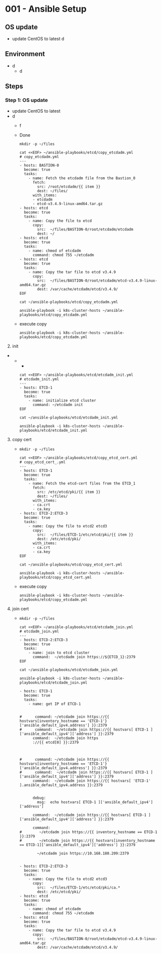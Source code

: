 # **001 - Ansible Setup**

## **OS update**
- update CentOS to latest
  d

## **Environment**
- d
  - d

## **Steps** 

### **Step 1: OS update**
-  update CentOS to latest
  - d
    - f

         
    - Done

          mkdir -p ~/files

          cat <<EOF> ~/ansible-playbooks/etcd/copy_etcdadm.yml
          # copy_etcdadm.yml
          ---
          - hosts: BASTION-0
            become: true
            tasks:
              - name: Fetch the etcdadm file from the Bastion_0
                fetch: 
                  src: /root/etcdadm/{{ item }}
                  dest: ~/files/
                with_items:
                - etcdadm
                - etcd-v3.4.9-linux-amd64.tar.gz  
          - hosts: etcd
            become: true
            tasks:           
              - name: Copy the file to etcd
                copy:
                  src:  ~/files/BASTION-0/root/etcdadm/etcdadm
                  dest: ~/
          - hosts: etcd
            become: true
            tasks:           
              - name: chmod of etcdadm
                command: chmod 755 ~/etcdadm
          - hosts: etcd
            become: true
            tasks:           
              - name: Copy the tar file to etcd v3.4.9
                copy:
                  src:  ~/files/BASTION-0/root/etcdadm/etcd-v3.4.9-linux-amd64.tar.gz
                  dest: /var/cache/etcdadm/etcd/v3.4.9/
          EOF

          cat ~/ansible-playbooks/etcd/copy_etcdadm.yml

          ansible-playbook -i k8s-cluster-hosts ~/ansible-playbooks/etcd/copy_etcdadm.yml

    - execute copy

          ansible-playbook -i k8s-cluster-hosts ~/ansible-playbooks/etcd/copy_etcdadm.yml
         


2. init 
  -  
    - 
      -  

          cat <<EOF> ~/ansible-playbooks/etcd/etcdadm_init.yml
          # etcdadm_init.yml
          ---
          - hosts: ETCD-1
            become: true
            tasks:
              - name: initialize etcd cluster
                command: ~/etcdadm init
          EOF

          cat ~/ansible-playbooks/etcd/etcdadm_init.yml

          ansible-playbook -i k8s-cluster-hosts ~/ansible-playbooks/etcd/etcdadm_init.yml

3. copy cert

    -
          mkdir -p ~/files

          cat <<EOF> ~/ansible-playbooks/etcd/copy_etcd_cert.yml
          # copy_etcd_cert_.yml
          ---
          - hosts: ETCD-1
            become: true
            tasks:
              - name: Fetch the etcd-cert files from the ETCD_1
                fetch: 
                  src: /etc/etcd/pki/{{ item }}
                  dest: ~/files/
                with_items:
                - ca.crt
                - ca.key  
          - hosts: ETCD-2:ETCD-3
            become: true
            tasks:           
              - name: Copy the file to etcd2 etcd3
                copy:
                  src:  ~/files/ETCD-1/etc/etcd/pki/{{ item }}
                  dest: /etc/etcd/pki/
                with_items:
                - ca.crt
                - ca.key  
          EOF

          cat ~/ansible-playbooks/etcd/copy_etcd_cert.yml

          ansible-playbook -i k8s-cluster-hosts ~/ansible-playbooks/etcd/copy_etcd_cert.yml

    - execute copy

          ansible-playbook -i k8s-cluster-hosts ~/ansible-playbooks/etcd/copy_etcdadm.yml
         


3. join cert

    -
          mkdir -p ~/files

          cat <<EOF> ~/ansible-playbooks/etcd/etcdadm_join.yml
          # etcdadm_join.yml
          ---
          - hosts: ETCD-2:ETCD-3
            become: true
            tasks:
              - name: join to etcd cluster
                command:  ~/etcdadm join https://${ETCD_1}:2379
          EOF

          cat ~/ansible-playbooks/etcd/etcdadm_join.yml

          ansible-playbook -i k8s-cluster-hosts ~/ansible-playbooks/etcd/etcdadm_join.yml

          - hosts: ETCD-1
            become: true
            tasks:
              - name: get IP of ETCD-1


          #      command: ~/etcdadm join https://{{ hostvars[inventory_hostname == 'ETCD-1'}['ansible_default_ipv4.address'] }}:2379
          #      command:  ~/etcdadm join https://{{ hostvars[ ETCD-1 ]['ansible_default_ipv4']['address'] }}:2379
                command:  ~/etcdadm join https
                ://{{ etcd[0] }}:2379
              


          #      command: ~/etcdadm join https://{{ hostvars[inventory_hostname == 'ETCD-1'}['ansible_default_ipv4.address'] }}:2379
          #      command:  ~/etcdadm join https://{{ hostvars[ ETCD-1 ]['ansible_default_ipv4']['address'] }}:2379
                command:  ~/etcdadm join https://{{ hostvars[ 'ETCD-1' ].ansible_default_ipv4.address }}:2379


                debug:
                  msg:  echo hostvars[ ETCD-1 ]['ansible_default_ipv4']['address']

                command:  ~/etcdadm join https://{{ hostvars[ ETCD-1 ]['ansible_default_ipv4']['address'] }}:2379

                command: 
          #        ~/etcdadm join https://{{ inventory_hostname == ETCD-1 }}:2379
          #        ~/etcdadm join https://{{ hostvars[inventory_hostname == ETCD-1]['ansible_default_ipv4']['address'] }}:2379

                  ~/etcdadm join https://10.168.180.209:2379

                
          - hosts: ETCD-2:ETCD-3
            become: true
            tasks:           
              - name: Copy the file to etcd2 etcd3
                copy:
                  src:  ~/files/ETCD-1/etc/etcd/pki/ca.*
                  dest: /etc/etcd/pki/
          - hosts: etcd
            become: true
            tasks:           
              - name: chmod of etcdadm
                command: chmod 755 ~/etcdadm
          - hosts: etcd
            become: true
            tasks:           
              - name: Copy the tar file to etcd v3.4.9
                copy:
                  src:  ~/files/BASTION-0/root/etcdadm/etcd-v3.4.9-linux-amd64.tar.gz
                  dest: /var/cache/etcdadm/etcd/v3.4.9/

    


